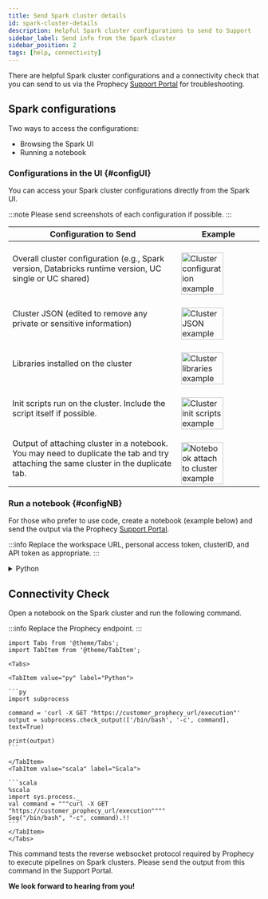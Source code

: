 ```yaml
---
title: Send Spark cluster details
id: spark-cluster-details
description: Helpful Spark cluster configurations to send to Support
sidebar_label: Send info from the Spark cluster
sidebar_position: 2
tags: [help, connectivity]
---
```


There are helpful Spark cluster configurations and a connectivity check that you can send to us via the Prophecy [Support Portal](https://prophecy.zendesk.com/) for troubleshooting.

## Spark configurations

Two ways to access the configurations:

- Browsing the Spark UI
- Running a notebook

### Configurations in the UI {#configUI}

You can access your Spark cluster configurations directly from the Spark UI.

:::note
Please send screenshots of each configuration if possible.
:::

<table>
  <thead>
    <tr>
      <th>Configuration to Send</th>
      <th>Example</th>
    </tr>
  </thead>
  <tbody>
    <tr>
      <td>Overall cluster configuration (e.g., Spark version, Databricks runtime version, UC single or UC shared)</td>
      <td>
        <br />
        <img
          src={require("./img/cluster_1.png").default}
          alt="Cluster configuration example"
          width="75%"
        />
        <br />
      </td>
    </tr>
    <tr>
      <td>Cluster JSON (edited to remove any private or sensitive information)</td>
      <td>
        <br />
        <img
          src={require("./img/cluster_2.png").default}
          alt="Cluster JSON example"
          width="75%"
        />
        <br />
      </td>
    </tr>
    <tr>
      <td>Libraries installed on the cluster</td>
      <td>
        <br />
        <img
          src={require("./img/cluster_3.png").default}
          alt="Cluster libraries example"
          width="75%"
        />
        <br />
      </td>
    </tr>
    <tr>
      <td>Init scripts run on the cluster. Include the script itself if possible.</td>
      <td>
        <br />
        <img
          src={require("./img/cluster_4.png").default}
          alt="Cluster init scripts example"
          width="75%"
        />
        <br />
      </td>
    </tr>
    <tr>
      <td>Output of attaching cluster in a notebook. You may need to duplicate the tab and try attaching the same cluster in the duplicate tab.</td>
      <td>
        <br />
        <img
          src={require("./img/cluster_5.png").default}
          alt="Notebook attach to cluster example"
          width="75%"
        />
        <br />
      </td>
    </tr>
  </tbody>
</table>

### Run a notebook {#configNB}

For those who prefer to use code, create a notebook (example below) and send the output via the Prophecy [Support Portal](https://prophecy.zendesk.com/).

:::info
Replace the workspace URL, personal access token, clusterID, and API token as appropriate.
:::

<details><summary>Python</summary>
<p>

```
# Databricks notebook source
import requests

#Get Databricks runtime of cluster
# Get the notebook context using dbutils
context = dbutils.notebook.entry_point.getDbutils().notebook().getContext()

# Retrieve the Databricks runtime version from the context tags
runtime_version = context.tags().get("sparkVersion").get()

# Print the runtime version
print(f"Databricks Runtime Version: {runtime_version}")

# Get Spark version
spark_version = spark.version
print(f"Spark Version: {spark_version}")


#Get the installed libraries and access mode details of the cluster
# Replace with your Databricks workspace URL and token
workspace_url = "replace_with_workspace_url"
token = "replace_with_token"
cluster_id = "replace_with_cluster_id"


# API endpoint to get info of installed libraries
url = f"{workspace_url}/api/2.0/libraries/cluster-status"

# Make the API request
response = requests.get(url, headers={"Authorization": f"Bearer {token}"}, params={"cluster_id": cluster_id})

library_info=response.json()
print("Libraries:")
for i in library_info['library_statuses']:
    print(i)

# API endpoint to get access mode details
url = f"{workspace_url}/api/2.1/clusters/get"

# Make the API request
response = requests.get(url, headers={"Authorization": f"Bearer {token}"}, params={"cluster_id": cluster_id})

cluster_access_info=response.json()
print(f"Cluster Access Mode: {cluster_access_info['data_security_mode']}")
```

</p>
</details>

## Connectivity Check

Open a notebook on the Spark cluster and run the following command.

:::info
Replace the Prophecy endpoint.
:::

````mdx-code-block
import Tabs from '@theme/Tabs';
import TabItem from '@theme/TabItem';

<Tabs>

<TabItem value="py" label="Python">

```py
import subprocess

command = 'curl -X GET "https://customer_prophecy_url/execution"'
output = subprocess.check_output(['/bin/bash', '-c', command], text=True)

print(output)
```

</TabItem>
<TabItem value="scala" label="Scala">

```scala
%scala
import sys.process._
val command = """curl -X GET "https://customer_prophecy_url/execution""""
Seq("/bin/bash", "-c", command).!!
```
</TabItem>
</Tabs>

````

This command tests the reverse websocket protocol required by Prophecy to execute pipelines on Spark clusters. Please send the output from this command in the Support Portal.

**We look forward to hearing from you!**
